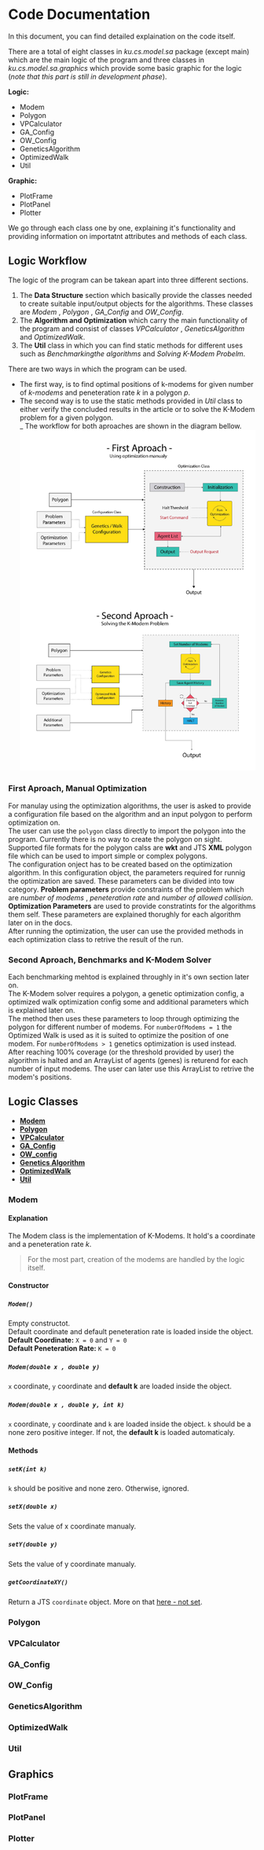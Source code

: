 
# Code Documentation

In this document, you can find detailed explaination on the code itself.  

There are a total of eight classes in _ku.cs.model.sa_ package (except main) which are the main logic of the program and three classes in _ku.cs.model.sa.graphics_ which provide some basic graphic for the logic (_note that this part is still in development phase_).  
  
__Logic:__  

- Modem
- Polygon
- VPCalculator
- GA_Config
- OW_Config
- GeneticsAlgorithm
- OptimizedWalk
- Util  

__Graphic:__

- PlotFrame
- PlotPanel
- Plotter
  
We go through each class one by one, explaining it's functionality and providing information on importatnt attributes and methods of each class.

## Logic Workflow

The logic of the program can be takean apart into three different sections.

1. The __Data Structure__ section which basically provide the classes needed to create suitable input/output objects for the algorithms. These classes are *Modem* , *Polygon* , *GA_Config* and *OW_Config*.  
2. The __Algorithm and Optimization__ which carry the main functionality of the program and consist of classes *VPCalculator* , *GeneticsAlgorithm* and *OptimizedWalk*.
3. The **Util** class in which you can find static methods for different uses such as *Benchmarkingthe algorithms* and *Solving K-Modem Probelm*.
  
There are two ways in which the program can be used.

- The first way, is to find optimal positions of k-modems for given number of _k-modems_ and peneteration rate _k_ in a polygon _p_.  
- The second way is to use the static methods provided in _Util_ class to either verify the concluded results in the article or to solve the K-Modem problem for a given polygon.  
_
The workflow for both aproaches are shown in the diagram bellow.
![Image1](./screenshots/diagram3.jpg)

### First Aproach, Manual Optimization

For manulay using the optimization algorithms, the user is asked to provide a configuration file based on the algorithm and an input polygon to perform optimization on.  
The user can use the `polygon` class directly to import the polygon into the program. Currently there is no way to create the polygon on sight. Supported file formats for the polygon calss are __wkt__ and JTS __XML__ polygon file which can be used to import simple or complex polygons.  
The configuration onject has to be created based on the optimization algorithm. In this configuration object, the parameters required for runnig the optimization are saved. These parameters can be divided into tow category. __Problem parameters__ provide constraints of the problem which are _number of modems_ , _peneteration rate_ and _number of allowed collision_. __Optimization Parameters__ are used to provide constratints for the algorithms them self. These parameters are explained thorughly for each algorithm later on in the docs.  
After running the optimization, the user can use the provided methods in each optimization class to retrive the result of the run.

### Second Aproach, Benchmarks and K-Modem Solver

Each benchmarking mehtod is explained throughly in it's own section later on.  
The K-Modem solver requires a polygon, a genetic optimization config, a optimized walk optimization config some and additional parameters which is explained later on.  
The method then uses these parameters to loop through optimizing the polygon for different number of modems. For `numberOfModems = 1` the Optimized Walk is used as it is suited to optimize the position of one modem. For `numberOfModems > 1` genetics optimization is used instead.  
After reaching 100% coverage (or the threshold provided by user) the algorithm is halted and an ArrayList of agents (genes) is returend for each number of input modems. The user can later use this ArrayList to retrive the modem's positions.

## Logic Classes

- [__Modem__](#Modem)
- [__Polygon__](#Polygon)
- [__VPCalculator__](#VPCalculator)
- [__GA_Config__](#GA_Config)
- [__OW_config__](#OW_Config)
- [__Genetics Algorithm__](#GeneticsAlgorithm)
- [__OptimizedWalk__](#OptimizedWalk)
- [__Util__](#Util)

### Modem

#### Explanation

The Modem class is the implementation of K-Modems. It hold's a coordinate and a peneteration rate _k_.
> For the most part, creation of the modems are handled by the logic itself.  

#### Constructor

##### `Modem()`

Empty constructot.  
Default coordinate and default peneteration rate is loaded inside the object.  
__Default Coordinate:__ `X = 0` and `Y = 0`  
__Default Peneteration Rate:__ `K = 0`  

##### `Modem(double x , double y)`

`x` coordinate, `y` coordinate and __default k__ are loaded inside the object.

##### `Modem(double x , double y, int k)`

`x` coordinate, `y` coordinate and `k` are loaded inside the object. `k` should be a none zero positive integer. If not, the __default k__ is loaded automaticaly.

#### Methods

##### `setK(int k)`

`k` should be positive and none zero. Otherwise, ignored.

##### `setX(double x)`

Sets the value of x coordinate manualy.

##### `setY(double y)`

Sets the value of y coordinate manualy.

##### `getCoordinateXY()`

Return a JTS `coordinate` object. More on that [here - not set]().

### Polygon

### VPCalculator  

### GA_Config  

### OW_Config  

### GeneticsAlgorithm  

### OptimizedWalk  

### Util  

## Graphics  

### PlotFrame

### PlotPanel

### Plotter
